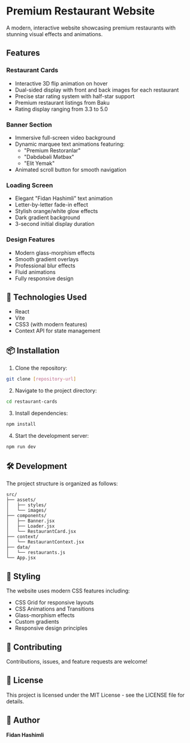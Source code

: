 # Premium Restaurant Website

A modern, interactive website showcasing premium restaurants with stunning visual effects and animations.

##  Features

### Restaurant Cards
- Interactive 3D flip animation on hover
- Dual-sided display with front and back images for each restaurant
- Precise star rating system with half-star support
- Premium restaurant listings from Baku
- Rating display ranging from 3.3 to 5.0

### Banner Section
- Immersive full-screen video background
- Dynamic marquee text animations featuring:
  - "Premium Restoranlar"
  - "Dəbdəbəli Mətbəx"
  - "Elit Yemək"
- Animated scroll button for smooth navigation

### Loading Screen
- Elegant "Fidan Hashimli" text animation
- Letter-by-letter fade-in effect
- Stylish orange/white glow effects
- Dark gradient background
- 3-second initial display duration

### Design Features
- Modern glass-morphism effects
- Smooth gradient overlays
- Professional blur effects
- Fluid animations
- Fully responsive design

## 🚀 Technologies Used

- React
- Vite
- CSS3 (with modern features)
- Context API for state management

## 📦 Installation

1. Clone the repository:
```bash
git clone [repository-url]
```

2. Navigate to the project directory:
```bash
cd restaurant-cards
```

3. Install dependencies:
```bash
npm install
```

4. Start the development server:
```bash
npm run dev
```

## 🛠️ Development

The project structure is organized as follows:

```
src/
├── assets/
│   ├── styles/
│   └── images/
├── components/
│   ├── Banner.jsx
│   ├── Loader.jsx
│   └── RestaurantCard.jsx
├── context/
│   └── RestaurantContext.jsx
├── data/
│   └── restaurants.js
└── App.jsx
```

## 🎨 Styling

The website uses modern CSS features including:
- CSS Grid for responsive layouts
- CSS Animations and Transitions
- Glass-morphism effects
- Custom gradients
- Responsive design principles

## 🤝 Contributing

Contributions, issues, and feature requests are welcome!

## 📝 License

This project is licensed under the MIT License - see the LICENSE file for details.

## 👤 Author

**Fidan Hashimli**
